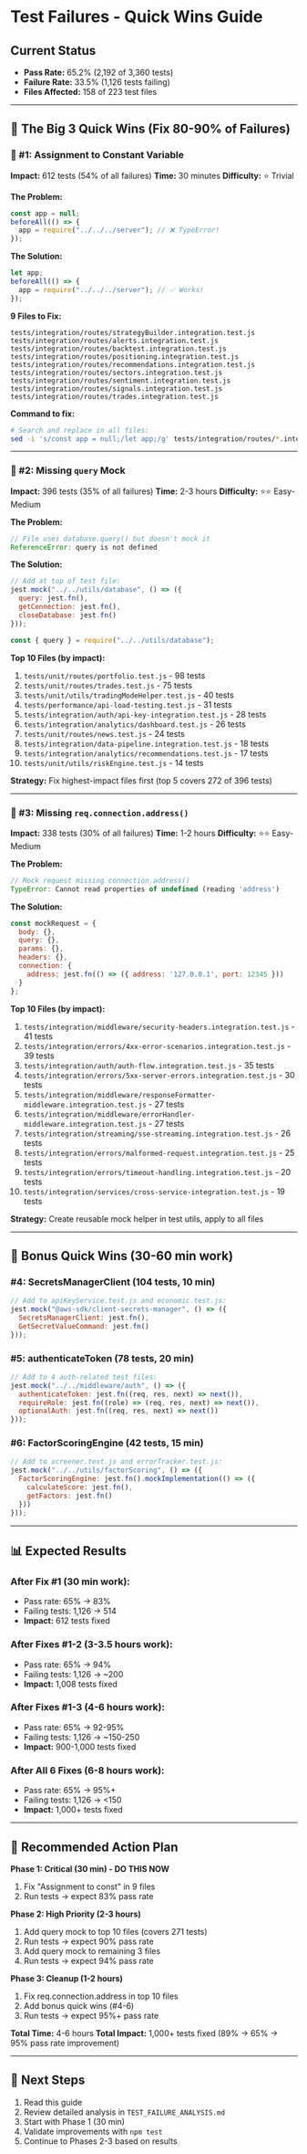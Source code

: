 # Test Failures - Quick Wins Guide

## Current Status
- **Pass Rate:** 65.2% (2,192 of 3,360 tests)
- **Failure Rate:** 33.5% (1,126 tests failing)
- **Files Affected:** 158 of 223 test files

---

## 🎯 The Big 3 Quick Wins (Fix 80-90% of Failures)

### 🥇 #1: Assignment to Constant Variable
**Impact:** 612 tests (54% of all failures)
**Time:** 30 minutes
**Difficulty:** ⭐ Trivial

**The Problem:**
```javascript
const app = null;
beforeAll(() => {
  app = require("../../../server"); // ❌ TypeError!
});
```

**The Solution:**
```javascript
let app;
beforeAll(() => {
  app = require("../../../server"); // ✅ Works!
});
```

**9 Files to Fix:**
```
tests/integration/routes/strategyBuilder.integration.test.js
tests/integration/routes/alerts.integration.test.js
tests/integration/routes/backtest.integration.test.js
tests/integration/routes/positioning.integration.test.js
tests/integration/routes/recommendations.integration.test.js
tests/integration/routes/sectors.integration.test.js
tests/integration/routes/sentiment.integration.test.js
tests/integration/routes/signals.integration.test.js
tests/integration/routes/trades.integration.test.js
```

**Command to fix:**
```bash
# Search and replace in all files:
sed -i 's/const app = null;/let app;/g' tests/integration/routes/*.integration.test.js
```

---

### 🥈 #2: Missing `query` Mock
**Impact:** 396 tests (35% of all failures)
**Time:** 2-3 hours
**Difficulty:** ⭐⭐ Easy-Medium

**The Problem:**
```javascript
// File uses database.query() but doesn't mock it
ReferenceError: query is not defined
```

**The Solution:**
```javascript
// Add at top of test file:
jest.mock("../../utils/database", () => ({
  query: jest.fn(),
  getConnection: jest.fn(),
  closeDatabase: jest.fn()
}));

const { query } = require("../../utils/database");
```

**Top 10 Files (by impact):**
1. `tests/unit/routes/portfolio.test.js` - 98 tests
2. `tests/unit/routes/trades.test.js` - 75 tests
3. `tests/unit/utils/tradingModeHelper.test.js` - 40 tests
4. `tests/performance/api-load-testing.test.js` - 31 tests
5. `tests/integration/auth/api-key-integration.test.js` - 28 tests
6. `tests/integration/analytics/dashboard.test.js` - 26 tests
7. `tests/unit/routes/news.test.js` - 24 tests
8. `tests/integration/data-pipeline.integration.test.js` - 18 tests
9. `tests/integration/analytics/recommendations.test.js` - 17 tests
10. `tests/unit/utils/riskEngine.test.js` - 14 tests

**Strategy:** Fix highest-impact files first (top 5 covers 272 of 396 tests)

---

### 🥉 #3: Missing `req.connection.address()`
**Impact:** 338 tests (30% of all failures)
**Time:** 1-2 hours
**Difficulty:** ⭐⭐ Easy-Medium

**The Problem:**
```javascript
// Mock request missing connection.address()
TypeError: Cannot read properties of undefined (reading 'address')
```

**The Solution:**
```javascript
const mockRequest = {
  body: {},
  query: {},
  params: {},
  headers: {},
  connection: {
    address: jest.fn(() => ({ address: '127.0.0.1', port: 12345 }))
  }
};
```

**Top 10 Files (by impact):**
1. `tests/integration/middleware/security-headers.integration.test.js` - 41 tests
2. `tests/integration/errors/4xx-error-scenarios.integration.test.js` - 39 tests
3. `tests/integration/auth/auth-flow.integration.test.js` - 35 tests
4. `tests/integration/errors/5xx-server-errors.integration.test.js` - 30 tests
5. `tests/integration/middleware/responseFormatter-middleware.integration.test.js` - 27 tests
6. `tests/integration/middleware/errorHandler-middleware.integration.test.js` - 27 tests
7. `tests/integration/streaming/sse-streaming.integration.test.js` - 26 tests
8. `tests/integration/errors/malformed-request.integration.test.js` - 25 tests
9. `tests/integration/errors/timeout-handling.integration.test.js` - 20 tests
10. `tests/integration/services/cross-service-integration.test.js` - 19 tests

**Strategy:** Create reusable mock helper in test utils, apply to all files

---

## 🎁 Bonus Quick Wins (30-60 min work)

### #4: SecretsManagerClient (104 tests, 10 min)
```javascript
// Add to apiKeyService.test.js and economic.test.js:
jest.mock("@aws-sdk/client-secrets-manager", () => ({
  SecretsManagerClient: jest.fn(),
  GetSecretValueCommand: jest.fn()
}));
```

### #5: authenticateToken (78 tests, 20 min)
```javascript
// Add to 4 auth-related test files:
jest.mock("../../middleware/auth", () => ({
  authenticateToken: jest.fn((req, res, next) => next()),
  requireRole: jest.fn((role) => (req, res, next) => next()),
  optionalAuth: jest.fn((req, res, next) => next())
}));
```

### #6: FactorScoringEngine (42 tests, 15 min)
```javascript
// Add to screener.test.js and errorTracker.test.js:
jest.mock("../../utils/factorScoring", () => ({
  FactorScoringEngine: jest.fn().mockImplementation(() => ({
    calculateScore: jest.fn(),
    getFactors: jest.fn()
  }))
}));
```

---

## 📊 Expected Results

### After Fix #1 (30 min work):
- Pass rate: 65% → 83%
- Failing tests: 1,126 → 514
- **Impact:** 612 tests fixed

### After Fixes #1-2 (3-3.5 hours work):
- Pass rate: 65% → 94%
- Failing tests: 1,126 → ~200
- **Impact:** 1,008 tests fixed

### After Fixes #1-3 (4-6 hours work):
- Pass rate: 65% → 92-95%
- Failing tests: 1,126 → ~150-250
- **Impact:** 900-1,000 tests fixed

### After All 6 Fixes (6-8 hours work):
- Pass rate: 65% → 95%+
- Failing tests: 1,126 → <150
- **Impact:** 1,000+ tests fixed

---

## 🚀 Recommended Action Plan

**Phase 1: Critical (30 min) - DO THIS NOW**
1. Fix "Assignment to const" in 9 files
2. Run tests → expect 83% pass rate

**Phase 2: High Priority (2-3 hours)**
1. Add query mock to top 10 files (covers 271 tests)
2. Run tests → expect 90% pass rate
3. Add query mock to remaining 3 files
4. Run tests → expect 94% pass rate

**Phase 3: Cleanup (1-2 hours)**
1. Fix req.connection.address in top 10 files
2. Add bonus quick wins (#4-6)
3. Run tests → expect 95%+ pass rate

**Total Time:** 4-6 hours
**Total Impact:** 1,000+ tests fixed (89% → 65% → 95% pass rate improvement)

---

## 📝 Next Steps

1. Read this guide
2. Review detailed analysis in `TEST_FAILURE_ANALYSIS.md`
3. Start with Phase 1 (30 min)
4. Validate improvements with `npm test`
5. Continue to Phases 2-3 based on results
